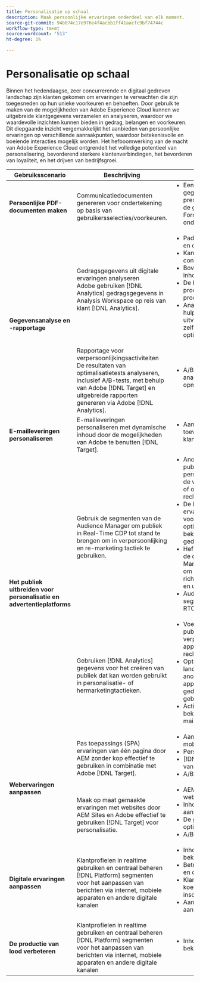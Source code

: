 ```yaml
---
title: Personalisatie op schaal
description: Maak persoonlijke ervaringen onderdeel van elk moment.
source-git-commit: 94b074c17e976e4f4acbb1ff41aacfc9bf74744c
workflow-type: tm+mt
source-wordcount: '513'
ht-degree: 1%

---
```



# Personalisatie op schaal

Binnen het hedendaagse, zeer concurrerende en digitaal gedreven landschap zijn klanten gekomen om ervaringen te verwachten die zijn toegesneden op hun unieke voorkeuren en behoeften. Door gebruik te maken van de mogelijkheden van Adobe Experience Cloud kunnen we uitgebreide klantgegevens verzamelen en analyseren, waardoor we waardevolle inzichten kunnen bieden in gedrag, belangen en voorkeuren. Dit diepgaande inzicht vergemakkelijkt het aanbieden van persoonlijke ervaringen op verschillende aanraakpunten, waardoor betekenisvolle en boeiende interacties mogelijk worden. Het hefboomwerking van de macht van Adobe Experience Cloud ontgrendelt het volledige potentieel van personalisering, bevorderend sterkere klantenverbindingen, het bevorderen van loyaliteit, en het drijven van bedrijfsgroei.

<table>
 <thead>
    <tr>
      <th>Gebruiksscenario</th>
      <th>Beschrijving</th>
      <th>Voorbeelden</th>
      <th>Toepassingen</th>
    </tr>
  </thead>
  <tbody>
    <tr>
      <td><strong>Persoonlijke PDF-documenten maken</strong></td>
      <td>
        Communicatiedocumenten genereren voor ondertekening op basis van gebruikersselecties/voorkeuren.
      </td>
      <td>
        <ul style="margin-top: 0;">
          <li>
            Een dynamisch gegenereerde NDA presenteren op basis van de gegevens van een AEM Forms-verzending voor ondertekening
          </li>
        </ul>
      </td>
      <td>
        <a
          href="../integrations-between-applications/experience-manager/experience-manager-acrobat-sign.md"
          target="_blank"
          rel="noopener noreferrer"
          >AEM Forms en ondertekenen</a
        >
      </td>
    </tr>
    <tr>
      <td rowspan="2"><strong>Gegevensanalyse en -rapportage</strong></td>
      <td>
        Gedragsgegevens uit digitale ervaringen analyseren <br />Adobe gebruiken
        [!DNL Analytics] gedragsgegevens in Analysis Workspace op reis van klant
        [!DNL Analytics].
      </td>
      <td>
        <ul style="margin-top: 0;">
          <li>Paden omzetten van boven en onder analyseren</li>
          <li>Kanaalbetrokkenheid en conversie analyseren</li>
          <li>Bovenste weergegeven inhoud begrijpen</li>
          <li>De beste productcategorieën en producten begrijpen</li>
          <li>
            Analyse van het hulpmiddelgebruik uitvoeren om zelfbedieningservaringen te optimaliseren
          </li>
        </ul>
      </td>
      <td>
        <a
          href="../integrations-between-applications/analytics/analytics-customer-journey-analytics.md"
          target="_blank"
          rel="noopener noreferrer"
          >[!DNL Analytics] en Klantenreis [!DNL Analytics]</a
        >
      </td>
    </tr>
    <tr>
      <td>
        Rapportage voor verpersoonlijkingsactiviteiten<br />De resultaten van optimalisatietests analyseren, inclusief A/B-tests, met behulp van Adobe [!DNL Target] en uitgebreide rapporten genereren via Adobe [!DNL Analytics].
      </td>
      <td>
        <ul style="margin-top: 0;">
          <li>A/B-testresultaten tonen in analyserapporten met opmaak</li>
        </ul>
      </td>
      <td>
        <a
          href="../integrations-between-applications/analytics/analytics-target.md"
          target="_blank"
          rel="noopener noreferrer"
          >[!DNL Analytics] en [!DNL Target]</a
        >
      </td>
    </tr>
    <tr>
      <td><strong>E-mailleveringen personaliseren</strong></td>
      <td>
        E-mailleveringen personaliseren met dynamische inhoud door de mogelijkheden van Adobe te benutten [!DNL Target].
      </td>
      <td>
        <ul style="margin-top: 0;">
          <li>Aangepaste aanbiedingen toevoegen aan e-mails van klanten</li>
        </ul>
      </td>
      <td>
        <a
          href="../integrations-between-applications/campaign//campaign-target.md"
          target="_blank"
          rel="noopener noreferrer"
          >[!DNL Campaign] en [!DNL Target]</a
        >
      </td>
    </tr>
    <tr>
      <td rowspan="2">
        <strong>Het publiek uitbreiden voor personalisatie en advertentieplatforms</strong>
      </td>
      <td>
        Gebruik de segmenten van de Audience Manager om publiek in Real-Time CDP tot stand te brengen om in verpersoonlijking en re-marketing tactiek te gebruiken.
      </td>
      <td>
        <ul style="margin-top: 0;">
          <li>
            Anonieme digitale publieksgerichtheid en personalisatie uitvoeren op de website, de mobiele app of op ondersteunde reclamekanalen
          </li>
          <li>
            De landingspagina en de ervaringen met voorafgaande verificatie optimaliseren op basis van bekende apparaat- en gedragseigenschappen
          </li>
          <li>
            Hefboomwerking het van de derde Audience Manager gegevensnetwerk om uw publiek voor het richten verder te verfijnen en uit te breiden
          </li>
          <li>Audience Manager-segmenten delen met RTCDP</li>
        </ul>
      </td>
      <td>
        <a
          href="../integrations-between-applications/aam/aam-rtcdp.md"
          target="_blank"
          rel="noopener noreferrer"
          >Audience Manager en realtime klantgegevens [!DNL Platform]</a
        >
      </td>
    </tr>
    <tr>
      <td>
        Gebruiken [!DNL Analytics] gegevens voor het creëren van publiek dat kan worden gebruikt in personalisatie- of hermarketingtactieken.
      </td>
      <td>
        <ul style="margin-top: 0;">
          <li>
            Voer digitale publieksgerichte en verpersoonlijking op apparaten of gesteunde reclamekanalen uit.
          </li>
          <li>
            Optimaliseer bekende klant landende pagina's en anonieme ervaringen die op apparaat en gedragsattributen worden gebaseerd.
          </li>
          <li>Activeer het publiek naar bekende kanalen, zoals e-mail en SMS.</li>
        </ul>
      </td>
      <td>
        <a
          href="../integrations-between-applications/analytics/analytics-customer-journey-analytics.md"
          target="_blank"
          rel="noopener noreferrer"
          >[!DNL Analytics] en realtime klantgegevens [!DNL Platform]</a
        >
      </td>
    </tr>
    <tr>
      <td rowspan="2"><strong>Webervaringen aanpassen</strong></td>
      <td>
        Pas toepassings (SPA) ervaringen van één pagina door AEM zonder kop effectief te gebruiken in combinatie met Adobe [!DNL Target].
      </td>
      <td>
        <ul style="margin-top: 0;">
          <li>Aanpassing van SPA en mobiele apps</li>
          <li>Persoonlijke API-reacties.</li>
          <li>[!DNL Target]rd levering van inhoud.</li>
          <li>A/B-testvariaties.</li>
        </ul>
      </td>
      <td>
        <a
          href="../integrations-between-applications/experience-manager/experience-manager-target.md"
          target="_blank"
          rel="noopener noreferrer"
          >AEM zonder kop en [!DNL Target]</a
        >
      </td>
    </tr>
    <tr>
      <td>
        Maak op maat gemaakte ervaringen met websites door AEM Sites en Adobe effectief te gebruiken [!DNL Target] voor personalisatie.
      </td>
      <td>
        <ul style="margin-top: 0;">
          <li>AEM aanpassen van websites.</li>
          <li>Inhoud van websites aanpassen.</li>
          <li>De gebruikerservaring optimaliseren.</li>
          <li>A/B-testvariaties.</li>
        </ul>
      </td>
      <td>
        <a
          href="../integrations-between-applications/experience-manager/experience-manager-target.md"
          target="_blank"
          rel="noopener noreferrer"
          >AEM Sites en [!DNL Target]</a
        >
      </td>
    </tr>
    <tr>
      <td><strong>Digitale ervaringen aanpassen</strong></td>
      <td>
        Klantprofielen in realtime gebruiken en centraal beheren [!DNL Platform] segmenten voor het aanpassen van berichten via internet, mobiele apparaten en andere digitale kanalen
      </td>
      <td>
        <ul style="margin-top: 0;">
          <li>Inhoud aanpassen aan bekende bezoekers</li>
          <li>Betrouwbaarheidsverklaring en deelname vergroten</li>
          <li>Klanten met een risico op koeling identificeren en inschakelen</li>
          <li>Aanpassing in realtime aanbieding</li>
        </ul>
      </td>
      <td>
        <a
          href="../integrations-between-applications/rtcdp/rtcdp-target.md"
          target="_blank"
          rel="noopener noreferrer"
          >Real-time klantgegevens [!DNL Platform] en [!DNL Target]</a
        >
      </td>
    </tr>
    <tr>
      <td><strong>De productie van lood verbeteren</strong></td>
      <td>
        Klantprofielen in realtime gebruiken en centraal beheren [!DNL Platform] segmenten voor het aanpassen van berichten via internet, mobiele apparaten en andere digitale kanalen
      </td>
      <td>
        <ul style="margin-top: 0;">
          <li>Inhoud aanpassen aan bekende bezoekers</li>
        </ul>
      </td>
      <td>
        <a
          href="../integrations-between-applications/rtcdp/rtcdp-target.md"
          target="_blank"
          rel="noopener noreferrer"
          >Real-time klantgegevens [!DNL Platform] en [!DNL Target]</a
        >
      </td>
    </tr>
  </tbody>
</table>
